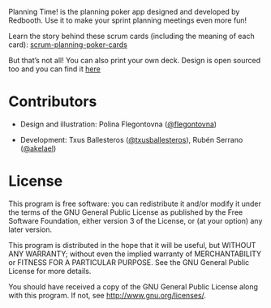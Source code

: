 Planning Time! is the planning poker app designed and developed by Redbooth. Use it to make your sprint planning meetings even more fun! 

Learn the story behind these scrum cards (including the meaning of each card): [scrum-planning-poker-cards](https://redbooth.com/blog/scrum-planning-poker-cards)

But that’s not all! You can also print your own deck. Design is open sourced too and you can find it [here](https://github.com/redbooth/Scrum-poker-cards)

Contributors
============

* Design and illustration: Polina Flegontovna ([@flegontovna](https://twitter.com/flegontovna))

* Development: Txus Ballesteros ([@txusballesteros](https://twitter.com/txusballesteros)), Rubén Serrano ([@akelael](https://twitter.com/akelael))

License
=======

This program is free software: you can redistribute it and/or modify
it under the terms of the GNU General Public License as published by
the Free Software Foundation, either version 3 of the License, or
(at your option) any later version.

This program is distributed in the hope that it will be useful,
but WITHOUT ANY WARRANTY; without even the implied warranty of
MERCHANTABILITY or FITNESS FOR A PARTICULAR PURPOSE.  See the
GNU General Public License for more details.

You should have received a copy of the GNU General Public License
along with this program.  If not, see <http://www.gnu.org/licenses/>.
